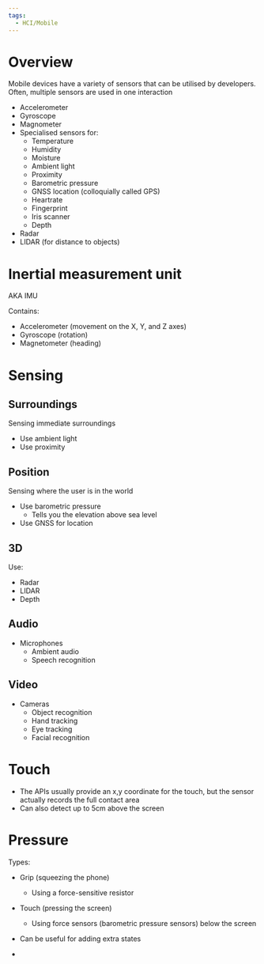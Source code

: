 ```yaml
---
tags:
  - HCI/Mobile
---
```

# Overview
Mobile devices have a variety of sensors that can be utilised by developers. Often, multiple sensors are used in one interaction

- Accelerometer
- Gyroscope 
- Magnometer
- Specialised sensors for:
	- Temperature
	- Humidity
	- Moisture
	- Ambient light
	- Proximity
	- Barometric pressure
	- GNSS location (colloquially called GPS)
	- Heartrate
	- Fingerprint
	- Iris scanner
	- Depth
- Radar
- LIDAR (for distance to objects)

# Inertial measurement unit
AKA IMU

Contains:
- Accelerometer (movement on the X, Y, and Z axes)
- Gyroscope (rotation)
- Magnetometer (heading)

# Sensing
## Surroundings
Sensing immediate surroundings

- Use ambient light
- Use proximity

## Position
Sensing where the user is in the world

- Use barometric pressure
	- Tells you the elevation above sea level
- Use GNSS for location

## 3D
Use: 
- Radar
- LIDAR
- Depth

## Audio
- Microphones
	- Ambient audio
	- Speech recognition

## Video
- Cameras
	- Object recognition
	- Hand tracking
	- Eye tracking
	- Facial recognition

# Touch
- The APIs usually provide an x,y coordinate for the touch, but the sensor actually records the full contact area
- Can also detect up to 5cm above the screen

# Pressure
Types:
- Grip (squeezing the phone)
	- Using a force-sensitive resistor
- Touch (pressing the screen)
	- Using force sensors (barometric pressure sensors) below the screen

- Can be useful for adding extra states
- 